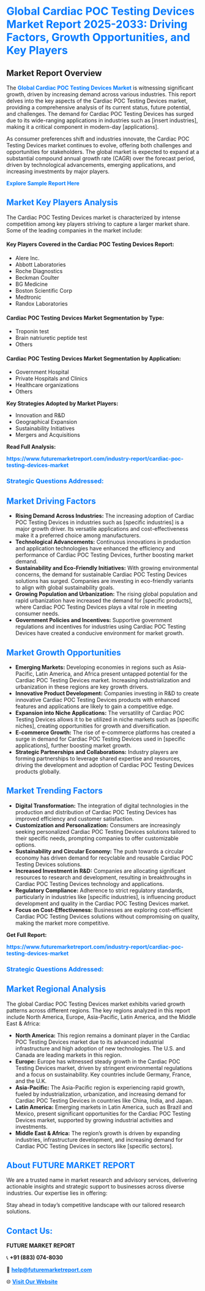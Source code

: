 <h1 style="color: #007BFF;">Global Cardiac POC Testing Devices Market Report 2025-2033: Driving Factors, Growth Opportunities, and Key Players</h1>

<section id="overview">
<h2>Market Report Overview</h2>
<p>The <a href="https://www.futuremarketreport.com/industry-report/cardiac-poc-testing-devices-market" style="color: #007BFF; text-decoration: none;"><strong>Global Cardiac POC Testing Devices Market</strong></a> is witnessing significant growth, driven by increasing demand across various industries. This report delves into the key aspects of the Cardiac POC Testing Devices market, providing a comprehensive analysis of its current status, future potential, and challenges. The demand for Cardiac POC Testing Devices has surged due to its wide-ranging applications in industries such as [insert industries], making it a critical component in modern-day [applications].</p>
<p>As consumer preferences shift and industries innovate, the Cardiac POC Testing Devices market continues to evolve, offering both challenges and opportunities for stakeholders. The global market is expected to expand at a substantial compound annual growth rate (CAGR) over the forecast period, driven by technological advancements, emerging applications, and increasing investments by major players.</p>
</section>

<section id="overview">
<p><a href="https://www.futuremarketreport.com/request-sample/reportId=104365" style="color: #007BFF; text-decoration: none;"><strong>Explore Sample Report Here</strong></a></p>
</section>

<section id="key-players">
<h2 style="color: #007BFF;">Market Key Players Analysis</h2>
<p>The Cardiac POC Testing Devices market is characterized by intense competition among key players striving to capture a larger market share. Some of the leading companies in the market include:</p>
<h4>Key Players Covered in the Cardiac POC Testing Devices Report:</h4>
<ul><li>Alere Inc.</li><li>Abbott Laboratories</li><li>Roche Diagnostics</li><li>Beckman Coulter</li><li>BG Medicine</li><li>Boston Scientific Corp</li><li>Medtronic</li><li>Randox Laboratories</li></ul>
<h4>Cardiac POC Testing Devices Market Segmentation by Type:</h4>
<ul><li>Troponin test</li><li>Brain natriuretic peptide test</li><li>Others</li></ul>

<h4>Cardiac POC Testing Devices Market Segmentation by Application:</h4>
<ul><li>Government Hospital</li><li>Private Hospitals and Clinics</li><li>Healthcare organizations</li><li>Others</li></ul>
<p><strong>Key Strategies Adopted by Market Players:</strong></p>
<ul>
<li>Innovation and R&D</li>
<li>Geographical Expansion</li>
<li>Sustainability Initiatives</li>
<li>Mergers and Acquisitions</li>
</ul>
</section>

<section>
<p><strong>Read Full Analysis: </strong></p><a href="https://www.futuremarketreport.com/industry-report/cardiac-poc-testing-devices-market" style="color: #007BFF; text-decoration: none;"><strong>https://www.futuremarketreport.com/industry-report/cardiac-poc-testing-devices-market</strong></a>
<h3 style="color: #007BFF;">Strategic Questions Addressed:</h3>
</section>

<section id="driving-factors">
<h2 style="color: #007BFF;">Market Driving Factors</h2>
<ul>
<li><strong>Rising Demand Across Industries:</strong> The increasing adoption of Cardiac POC Testing Devices in industries such as [specific industries] is a major growth driver. Its versatile applications and cost-effectiveness make it a preferred choice among manufacturers.</li>
<li><strong>Technological Advancements:</strong> Continuous innovations in production and application technologies have enhanced the efficiency and performance of Cardiac POC Testing Devices, further boosting market demand.</li>
<li><strong>Sustainability and Eco-Friendly Initiatives:</strong> With growing environmental concerns, the demand for sustainable Cardiac POC Testing Devices solutions has surged. Companies are investing in eco-friendly variants to align with global sustainability goals.</li>
<li><strong>Growing Population and Urbanization:</strong> The rising global population and rapid urbanization have increased the demand for [specific products], where Cardiac POC Testing Devices plays a vital role in meeting consumer needs.</li>
<li><strong>Government Policies and Incentives:</strong> Supportive government regulations and incentives for industries using Cardiac POC Testing Devices have created a conducive environment for market growth.</li>
</ul>
</section>

<section id="growth-opportunities">
<h2 style="color: #007BFF;">Market Growth Opportunities</h2>
<ul>
<li><strong>Emerging Markets:</strong> Developing economies in regions such as Asia-Pacific, Latin America, and Africa present untapped potential for the Cardiac POC Testing Devices market. Increasing industrialization and urbanization in these regions are key growth drivers.</li>
<li><strong>Innovative Product Development:</strong> Companies investing in R&D to create innovative Cardiac POC Testing Devices products with enhanced features and applications are likely to gain a competitive edge.</li>
<li><strong>Expansion into Niche Applications:</strong> The versatility of Cardiac POC Testing Devices allows it to be utilized in niche markets such as [specific niches], creating opportunities for growth and diversification.</li>
<li><strong>E-commerce Growth:</strong> The rise of e-commerce platforms has created a surge in demand for Cardiac POC Testing Devices used in [specific applications], further boosting market growth.</li>
<li><strong>Strategic Partnerships and Collaborations:</strong> Industry players are forming partnerships to leverage shared expertise and resources, driving the development and adoption of Cardiac POC Testing Devices products globally.</li>
</ul>
</section>

<section id="trending-factors">
<h2 style="color: #007BFF;">Market Trending Factors</h2>
<ul>
<li><strong>Digital Transformation:</strong> The integration of digital technologies in the production and distribution of Cardiac POC Testing Devices has improved efficiency and customer satisfaction.</li>
<li><strong>Customization and Personalization:</strong> Consumers are increasingly seeking personalized Cardiac POC Testing Devices solutions tailored to their specific needs, prompting companies to offer customizable options.</li>
<li><strong>Sustainability and Circular Economy:</strong> The push towards a circular economy has driven demand for recyclable and reusable Cardiac POC Testing Devices solutions.</li>
<li><strong>Increased Investment in R&D:</strong> Companies are allocating significant resources to research and development, resulting in breakthroughs in Cardiac POC Testing Devices technology and applications.</li>
<li><strong>Regulatory Compliance:</strong> Adherence to strict regulatory standards, particularly in industries like [specific industries], is influencing product development and quality in the Cardiac POC Testing Devices market.</li>
<li><strong>Focus on Cost-Effectiveness:</strong> Businesses are exploring cost-efficient Cardiac POC Testing Devices solutions without compromising on quality, making the market more competitive.</li>
</ul>
</section>

<section>
<p><strong>Get Full Report: </strong></p><a href="https://www.futuremarketreport.com/industry-report/cardiac-poc-testing-devices-market" style="color: #007BFF; text-decoration: none;"><strong>https://www.futuremarketreport.com/industry-report/cardiac-poc-testing-devices-market</strong></a>
<h3 style="color: #007BFF;">Strategic Questions Addressed:</h3>
</section>


<section id="regional-analysis">
<h2 style="color: #007BFF;">Market Regional Analysis</h2>
<p>The global Cardiac POC Testing Devices market exhibits varied growth patterns across different regions. The key regions analyzed in this report include North America, Europe, Asia-Pacific, Latin America, and the Middle East & Africa:</p>
<ul>
<li><strong>North America:</strong> This region remains a dominant player in the Cardiac POC Testing Devices market due to its advanced industrial infrastructure and high adoption of new technologies. The U.S. and Canada are leading markets in this region.</li>
<li><strong>Europe:</strong> Europe has witnessed steady growth in the Cardiac POC Testing Devices market, driven by stringent environmental regulations and a focus on sustainability. Key countries include Germany, France, and the U.K.</li>
<li><strong>Asia-Pacific:</strong> The Asia-Pacific region is experiencing rapid growth, fueled by industrialization, urbanization, and increasing demand for Cardiac POC Testing Devices in countries like China, India, and Japan.</li>
<li><strong>Latin America:</strong> Emerging markets in Latin America, such as Brazil and Mexico, present significant opportunities for the Cardiac POC Testing Devices market, supported by growing industrial activities and investments.</li>
<li><strong>Middle East & Africa:</strong> The region’s growth is driven by expanding industries, infrastructure development, and increasing demand for Cardiac POC Testing Devices in sectors like [specific sectors].</li>
</ul>
</section>

<footer>
<h2 style="color: #007BFF;">About FUTURE MARKET REPORT</h2>
<p>We are a trusted name in market research and advisory services, delivering actionable insights and strategic support to businesses across diverse industries. Our expertise lies in offering:</p>

<p>Stay ahead in today’s competitive landscape with our tailored research solutions.</p>

<h2 style="color: #007BFF;">Contact Us:</h2>
<p><strong>FUTURE MARKET REPORT</strong></p>
<p>📞 <strong>+91 (883) 074-8030</strong></p>
<p>📧 <strong><a href="mailto:help@futuremarketreport.com" style="color: #007BFF;">help@futuremarketreport.com</a></strong></p>
<p>🌐 <strong><a href="https://www.futuremarketreport.com/" style="color: #007BFF;">Visit Our Website</a></strong></p>
</footer>